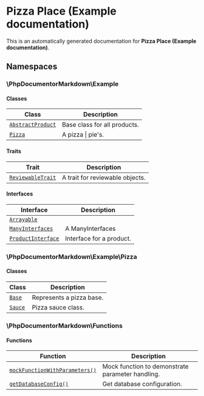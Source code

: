 # Pizza Place (Example documentation)

This is an automatically generated documentation for **Pizza Place (Example documentation)**.

## Namespaces

### \PhpDocumentorMarkdown\Example

#### Classes

| Class                                                                           | Description                  |
|---------------------------------------------------------------------------------|------------------------------|
| [`AbstractProduct`](./classes/PhpDocumentorMarkdown/Example/AbstractProduct.md) | Base class for all products. |
| [`Pizza`](./classes/PhpDocumentorMarkdown/Example/Pizza.md)                     | A pizza \| pie's.            |

#### Traits

| Trait                                                                           | Description                     |
|---------------------------------------------------------------------------------|---------------------------------|
| [`ReviewableTrait`](./classes/PhpDocumentorMarkdown/Example/ReviewableTrait.md) | A trait for reviewable objects. |

#### Interfaces

| Interface                                                                         | Description              |
|-----------------------------------------------------------------------------------|--------------------------|
| [`Arrayable`](./classes/PhpDocumentorMarkdown/Example/Arrayable.md)               |                          |
| [`ManyInterfaces`](./classes/PhpDocumentorMarkdown/Example/ManyInterfaces.md)     | A ManyInterfaces         |
| [`ProductInterface`](./classes/PhpDocumentorMarkdown/Example/ProductInterface.md) | Interface for a product. |

### \PhpDocumentorMarkdown\Example\Pizza

#### Classes

| Class                                                             | Description              |
|-------------------------------------------------------------------|--------------------------|
| [`Base`](./classes/PhpDocumentorMarkdown/Example/Pizza/Base.md)   | Represents a pizza base. |
| [`Sauce`](./classes/PhpDocumentorMarkdown/Example/Pizza/Sauce.md) | Pizza sauce class.       |

### \PhpDocumentorMarkdown\Functions

#### Functions

| Function                                                                    | Description                                      |
|-----------------------------------------------------------------------------|--------------------------------------------------|
| [`mockFunctionWithParameters()`](./functions/mockFunctionWithParameters.md) | Mock function to demonstrate parameter handling. |
| [`getDatabaseConfig()`](./functions/getDatabaseConfig.md)                   | Get database configuration.                      |

